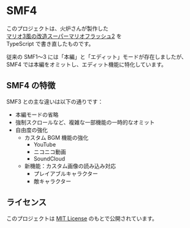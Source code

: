 # SMF4

このプロジェクトは、火炉さんが製作した  
[マリオ3風の改造スーパーマリオフラッシュ2](https://wikiwiki.jp/tl3o68x/スーパーマリオフラッシュ3) を  
TypeScript で書き直したものです。

従来の SMF1〜3 には「本編」と「エディット」モードが存在しましたが、  
SMF4 では本編をオミットし、エディット機能に特化しています。

## SMF4 の特徴

SMF3 との主な違いは以下の通りです：

- 本編モードの省略
- 強制スクロールなど、複雑な一部機能の一時的なオミット
- 自由度の強化  
  - カスタム BGM 機能の強化  
    - YouTube  
    - ニコニコ動画  
    - SoundCloud  
  - 新機能：カスタム画像の読み込み対応  
    - プレイアブルキャラクター  
    - 敵キャラクター

## ライセンス
このプロジェクトは [MIT License](LICENSE) のもとで公開されています。